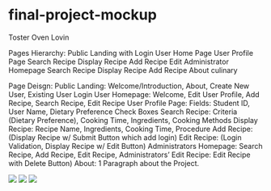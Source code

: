 # final-project-mockup

Toster Oven Lovin

Pages Hierarchy:
	Public Landing with Login
		User Home Page
			User Profile Page
			Search Recipe
				Display Recipe
			Add Recipe
			Edit 
Administrator Homepage
			Search Recipe
				Display Recipe
			Add Recipe
		About culinary

Page Deisgn:
	Public Landing:	Welcome/Introduction, About, Create New User, Existing User Login
	User Homepage:  Welcome, Edit User Profile, Add Recipe, Search Recipe, Edit Recipe
	User Profile Page: Fields:  Student ID, User Name, Dietary Preference Check Boxes
	Search Recipe: Criteria (Dietary Preference), Cooking Time, Ingredients, Cooking Methods
	Display Recipe: Recipe Name, Ingredients, Cooking Time, Procedure
	Add Recipe: (Display Recipe w/ Submit Button which add login)
	Edit Recipe: (Login Validation, Display Recipe w/ Edit Button)
	Administrators Homepage:  Search Recipe, Add Recipe, Edit Recipe,
	Administrators’ Edit Recipe:  Edit Recipe with Delete Button)
	About:	1 Paragraph about the Project.

<img src="./apps/public/images/launch.png">
<img src="./apps/public/images/AddProfile.png">
<img src="./apps/public/images/AddRecipe.png">
